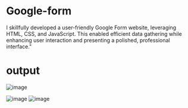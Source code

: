 # Google-form
I skillfully developed a user-friendly Google Form website, leveraging HTML, CSS, and JavaScript. This enabled efficient data gathering while enhancing user interaction and presenting a polished, professional interface."
# output
![image](https://github.com/ayushmane77/Google-form/assets/114165081/b6566dd8-5126-465f-8efa-38b0e2963f14)


![image](https://github.com/ayushmane77/Google-form/assets/114165081/659e3b74-88e6-4bc1-a295-75e8c84dd186)
![image](https://github.com/ayushmane77/Google-form/assets/114165081/e4c016b7-2c53-4e41-8bf9-cba10d72a730)
